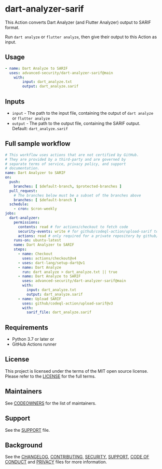 # dart-analyzer-sarif

This Action converts Dart Analyzer (and Flutter Analyzer) output to SARIF format.

Run `dart analyze` or `flutter analyze`, then give their output to this Action as input.

## Usage

```yaml
- name: Dart Analyze to SARIF
  uses: advanced-security/dart-analyzer-sarif@main
    with:
        input: dart_analyze.txt
        output: dart_analyze.sarif
```

## Inputs

* `input` - The path to the input file, containing the output of `dart analyze` or `flutter analyze`
* `output` - The path to the output file, containing the SARIF output. Default: `dart_analyze.sarif`

## Full sample workflow

```yaml
# This workflow uses actions that are not certified by GitHub.
# They are provided by a third-party and are governed by
# separate terms of service, privacy policy, and support
# documentation.
name: Dart Analyzer to SARIF
on:
  push:
    branches: [ $default-branch, $protected-branches ]
  pull_request:
    # The branches below must be a subset of the branches above
    branches: [ $default-branch ]
  schedule:
    - cron: $cron-weekly
jobs:
  dart-analyzer:
    permissions:
      contents: read # for actions/checkout to fetch code
      security-events: write # for github/codeql-action/upload-sarif to upload SARIF results
      actions: read # only required for a private repository by github/codeql-action/upload-sarif to get the Action run status
    runs-on: ubuntu-latest
    name: Dart Analyzer to SARIF
    steps:
      - name: Checkout
        uses: actions/checkout@v4
      - uses: dart-lang/setup-dart@v1
      - name: Dart Analyze
        run: dart analyze > dart_analyze.txt || true
      - name: Dart Analyze to SARIF
        uses: advanced-security/dart-analyzer-sarif@main
        with:
          input: dart_analyze.txt
          output: dart_analyze.sarif
      - name: Upload SARIF
        uses: github/codeql-action/upload-sarif@v3
        with:
          sarif_file: dart_analyze.sarif
```

## Requirements

* Python 3.7 or later
or
* GitHub Actions runner

## License

This project is licensed under the terms of the MIT open source license. Please refer to the [LICENSE](LICENSE) for the full terms.

## Maintainers

See [CODEOWNERS](CODEOWNERS) for the list of maintainers.

## Support

See the [SUPPORT](SUPPORT.md) file.

## Background

See the [CHANGELOG](CHANGELOG.md), [CONTRIBUTING](CONTRIBUTING.md), [SECURITY](SECURITY.md), [SUPPORT](SUPPORT.md), [CODE OF CONDUCT](CODE_OF_CONDUCT.md) and [PRIVACY](PRIVACY.md) files for more information.
